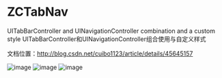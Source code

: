 # ZCTabNav

UITabBarController and UINavigationController combination and a custom style
UITabBarController和UINavigationController组合使用与自定义样式


文档位置：http://blog.csdn.net/cuibo1123/article/details/45645157


![image](https://github.com/zcsoft/ZCTabNav/blob/master/DemoImage/1.png)
![image](https://github.com/zcsoft/ZCTabNav/blob/master/DemoImage/2.png)
![image](https://github.com/zcsoft/ZCTabNav/blob/master/DemoImage/3.png)
